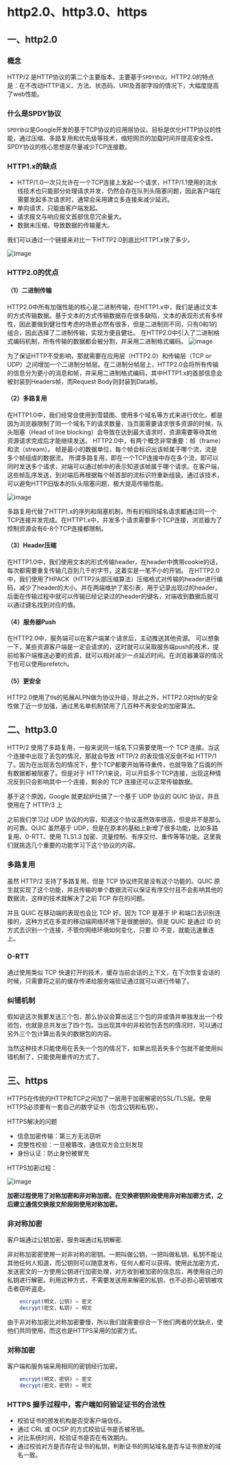 # http2.0、http3.0、https
## 一、http2.0
### 概念
HTTP/2 是HTTP协议的第二个主要版本，主要基于`SPDY协议`。HTTP2.0的特点是：在不改动HTTP语义、方法、状态码、URI及首部字段的情况下，大幅度提高了web性能。
### 什么是SPDY协议
`SPDY协议`是Google开发的基于TCP协议的应用层协议。目标是优化HTTP协议的性能，通过压缩、多路复用和优先级等技术，缩短网页的加载时间并提高安全性。SPDY协议的核心思想是尽量减少TCP连接数。
### HTTP1.x的缺点
* HTTP/1.0一次只允许在一个TCP连接上发起一个请求，HTTP/1.1使用的流水线技术也只能部分处理请求并发，仍然会存在队列头阻塞问题，因此客户端在需要发起多次请求时，通常会采用建立多连接来减少延迟。
* 单向请求，只能由客户端发起。
* 请求报文与响应报文首部信息冗余量大。
* 数据未压缩，导致数据的传输量大。

我们可以通过一个链接来对比一下HTTP2.0到底比HTTP1.x快了多少。

![image](https://pic4.zhimg.com/v2-4941fe9fd2f9eadcdc47932598c420e3_b.webp)
### HTTP2.0的优点
#### （1）二进制传输
HTTP2.0中所有加强性能的核心是二进制传输，在HTTP1.x中，我们是通过文本的方式传输数据。基于文本的方式传输数据存在很多缺陷，文本的表现形式有多样性，因此要做到健壮性考虑的场景必然有很多，但是二进制则不同，只有0和1的组合，因此选择了二进制传输，实现方便且健壮。
在HTTP2.0中引入了二进制格式编码机制，所有传输的数据都会被分割，并采用二进制格式编码。
![image](https://image-static.segmentfault.com/255/492/2554926774-5b8e41d288514_articlex)

为了保证HTTP不受影响，那就需要在应用层（HTTP2.0）和传输层（TCP or UDP）之间增加一个二进制分帧层。在二进制分帧层上，HTTP2.0会将所有传输的信息分为更小的消息和帧，并采用二进制格式编码，其中HTTP1.x的首部信息会被封装到Headers帧，而Request Body则封装到Data帧。
#### （2）多路复用
在HTTP1.0中，我们经常会使用到雪碧图、使用多个域名等方式来进行优化，都是因为浏览器限制了同一个域名下的请求数量，当页面需要请求很多资源的时候，队头阻塞（Head of line blocking）会导致在达到最大请求时，资源需要等待其他资源请求完成后才能继续发送。
HTTP2.0中，有两个概念非常重要：帧（frame）和流（stream）。
帧是最小的数据单位，每个帧会标识出该帧属于哪个流，流是多个帧组成的数据流。
所谓多路复用，即在一个TCP连接中存在多个流，即可以同时发送多个请求，对端可以通过帧中的表示知道该帧属于哪个请求。在客户端，这些帧乱序发送，到对端后再根据每个帧首部的流标识符重新组装。通过该技术，可以避免HTTP旧版本的队头阻塞问题，极大提高传输性能。

![image](https://image-static.segmentfault.com/145/296/1452964433-5b8e41d284282_articlex)

多路复用代替了HTTP1.x的序列和阻塞机制，所有的相同域名请求都通过同一个TCP连接并发完成。在HTTP1.x中，并发多个请求需要多个TCP连接，浏览器为了控制资源会有6-8个TCP连接都限制。
#### （3）Header压缩
在HTTP1.0中，我们使用文本的形式传输header，在header中携带cookie的话，每次都需要重复传输几百到几千的字节，这着实是一笔不小的开销。
在HTTP2.0中，我们使用了HPACK（HTTP2头部压缩算法）压缩格式对传输的header进行编码，减少了header的大小。并在两端维护了索引表，用于记录出现过的header，后面在传输过程中就可以传输已经记录过的header的键名，对端收到数据后就可以通过键名找到对应的值。

#### （4）服务器Push
在HTTP2.0中，服务端可以在客户端某个请求后，主动推送其他资源。
可以想象一下，某些资源客户端是一定会请求的，这时就可以采取服务端push的技术，提前给客户端推送必要的资源，就可以相对减少一点延迟时间。在浏览器兼容的情况下也可以使用prefetch。

#### （5）更安全
HTTP2.0使用了tls的拓展ALPN做为协议升级，除此之外，HTTP2.0对tls的安全性做了近一步加强，通过黑名单机制禁用了几百种不再安全的加密算法。

## 二、http3.0
HTTP/2 使用了多路复用，一般来说同一域名下只需要使用一个 TCP 连接。当这个连接中出现了丢包的情况，那就会导致 HTTP/2 的表现情况反倒不如 HTTP/1 了。因为在出现丢包的情况下，整个TCP都要开始等待重传，也就导致了后面的所有数据都被阻塞了。但是对于 HTTP/1来说，可以开启多个TCP连接，出现这种情况反到只会影响其中一个连接，剩余的 TCP 连接还可以正常传输数据。

基于这个原因，Google 就更起炉灶搞了一个基于 UDP 协议的 QUIC 协议，并且使用在了 HTTP/3 上

之前我们学习过 UDP 协议的内容，知道这个协议虽然效率很高，但是并不是那么的可靠。QUIC 虽然基于 UDP，但是在原本的基础上新增了很多功能，比如多路复用、0-RTT、使用 TLS1.3 加密、流量控制、有序交付、重传等等功能。这里我们就挑选几个重要的功能学习下这个协议的内容。
### 多路复用
虽然 HTTP/2 支持了多路复用，但是 TCP 协议终究是没有这个功能的。QUIC 原生就实现了这个功能，并且传输的单个数据流可以保证有序交付且不会影响其他的数据流，这样的技术就解决了之前 TCP 存在的问题。

并且 QUIC 在移动端的表现也会比 TCP 好。因为 TCP 是基于 IP 和端口去识别连接的，这种方式在多变的移动端网络环境下是很脆弱的。但是 QUIC 是通过 ID 的方式去识别一个连接，不管你网络环境如何变化，只要 ID 不变，就能迅速重连上。
### 0-RTT
通过使用类似 TCP 快速打开的技术，缓存当前会话的上下文，在下次恢复会话的时候，只需要将之前的缓存传递给服务端验证通过就可以进行传输了。
### 纠错机制
假如说这次我要发送三个包，那么协议会算出这三个包的异或值并单独发出一个校验包，也就是总共发出了四个包。当出现其中的非校验包丢包的情况时，可以通过另外三个包计算出丢失的数据包的内容。

当然这种技术只能使用在丢失一个包的情况下，如果出现丢失多个包就不能使用纠错机制了，只能使用重传的方式了。
## 三、https
HTTPS在传统的HTTP和TCP之间加了一层用于加密解密的SSL/TLS层。使用HTTPS必须要有一套自己的数字证书（包含公钥和私钥）。

HTTPS解决的问题
* 信息加密传输：第三方无法窃听
* 完整性校验：一旦被篡改，通信双方会立刻发现
* 身份认证：防止身份被冒充

HTTPS加密过程：

![image](/blog/images/https.png)

**加密过程使用了对称加密和非对称加密。在交换密钥阶段使用非对称加密方式，之后建立通信交换报文阶段则使用对称加密。**
### 非对称加密
客户端通过公钥加密。服务端通过私钥解密.

非对称加密密使用一对非对称的密钥。一把叫做公钥，一把叫做私钥。私钥不能让其他任何人知道，而公钥则可以随意发布，任何人都可以获得。使用此加密方式，发送密文的一方使用公钥进行加密处理，对方收到被加密的信息后，再使用自己的私钥进行解密。利用这种方式，不需要发送用来解密的私钥，也不必担心密钥被攻击者窃听盗走。
```js
    encrypt(明文，公钥) = 密文
    decrypt(密文，私钥) = 明文
```
由于非对称加密比对称加密要慢，所以我们就需要综合一下他们两者的优缺点，使他们共同使用，而这也是HTTPS采用的加密方式。
### 对称加密
客户端和服务端采用相同的密钥经行加密。
```js
    encrypt(明文，密钥) = 密文
    decrypt(密文，密钥) = 明文
```
### HTTPS 握手过程中，客户端如何验证证书的合法性
* 校验证书的颁发机构是否受客户端信任。
* 通过 CRL 或 OCSP 的方式校验证书是否被吊销。
* 对比系统时间，校验证书是否在有效期内。
* 通过校验对方是否存在证书的私钥，判断证书的网站域名是否与证书颁发的域名一致。